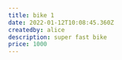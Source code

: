 ```yaml
---
title: bike 1
date: 2022-01-12T10:08:45.360Z
createdby: alice
description: super fast bike
price: 1000
---
```

